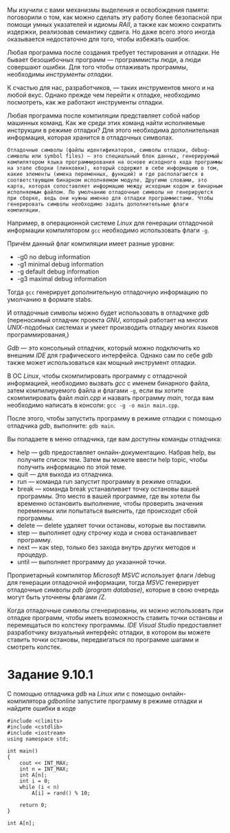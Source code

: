 Мы изучили с вами механизмы выделения и освобождения памяти: поговорили о том, как можно сделать эту работу более безопасной при помощи умных указателей и идиомы *RAII*, а также как можно сократить издержки, реализовав семантику сдвига. Но даже всего этого иногда оказывается недостаточно для того, чтобы избежать ошибок.

Любая программа после создания требует тестирования и отладки. Не бывает безошибочных программ — программисты люди, а люди совершают ошибки. Для того чтобы отлаживать программы, необходимы *инструменты отладки*.

К счастью для нас, разработчиков, — таких инструментов много и на любой вкус. Однако прежде чем перейти к отладке, необходимо посмотреть, как же работают инструменты отладки.

Любая программа после компиляции представляет собой набор машинных команд. Как же среди этих команд найти исполняемые инструкции в режиме отладки? Для этого необходима дополнительная информация, которая хранится в отладочных символах.

`Отладочные символы (файлы идентификаторов, символы отладки, debug-символы или symbol files) — это специальный блок данных, генерируемый компилятором языка программирования на основе исходного кода программы на этапе сборки (линковки), который содержит в себе информацию о том, какие элементы (имена переменных, функций) и где располагаются в соответствующем бинарном исполняемом модуле. Другими словами, это карта, которая сопоставляет информацию между исходным кодом и бинарным исполняемым файлом. По умолчанию отладочные символы не генерируются при сборке, ведь они нужны именно для отладки программистами. Чтобы генерировать символы необходимо задать дополнительные флаги компиляции.`

Например, в операционной системе *Linux* для генерации отладочной информации компилятором `gcc` необходимо использовать флаги `-g`.

Причём данный флаг компиляции имеет разные уровни:
- -g0 no debug information
- -g1 minimal debug information
- -g default debug information
- -g3 maximal debug information

Тогда `gcc` генерирует дополнительную отладочную информацию по умолчанию в формате <a src=https://en.wikipedia.org/wiki/Stabs>stabs</a>.

И отладочные символы можно будет использовать в отладчике *gdb* (переносимый отладчик проекта *GNU*, который работает на многих *UNIX*-подобных системах и умеет производить отладку многих языков программирования,)

*Gdb* — это консольный отладчик, который можно подключить ко внешним *IDE* для графического интерфейса. Однако сам по себе *gdb* также может использоваться как мощный инструмент отладки.

В ОС *Linux*, чтобы скомпилировать программу с отладочной информацией, необходимо вызвать *gcc* с именем бинарного файла, затем компилируемого файла и флагами `-g`, если вы хотите скомпилировать файл *main.cpp* и назвать программу *main*, тогда вам необходимо написать в консоли: `gcc -g -o main main.cpp`.

После этого, чтобы запустить программу в режиме отладки с помощью отладчика *gdb*, выполните: `gdb main`.

Вы попадаете в меню отладчика, где вам доступны команды отладчика:
- help — gdb предоставляет онлайн-документацию. Набрав help, вы получите список тем. Затем вы можете ввести help topic, чтобы получить информацию по этой теме.
- quit — для выхода из отладчика.
- run — команда run запустит программу в режиме отладки.
- break — команда break устанавливает точку остановы вашей программы. Это место в вашей программе, где вы хотели бы временно остановить выполнение, чтобы проверить значения переменных или попытаться выяснить, где происходит сбой программы.
- delete — delete удаляет точки остановы, которые вы поставили.
- step — выполняет одну строчку кода и снова останавливает программу.
- next — как step, только без захода внутрь других методов и процедур.
- until — выполняет программу до указанной точки.

Проприетарный компилятор *Microsoft MSVC* использует флаги <a src="https://docs.microsoft.com/en-us/cpp/build/reference/debug-generate-debug-info?view=msvc-160">/debug</a> для генерации отладочной информации, тогда *MSVC* генерирует отладочные символы *pdb (program database)*, которые в свою очередь могут быть уточнены флагами <a src="https://docs.microsoft.com/en-us/cpp/build/reference/z7-zi-zi-debug-information-format?view=msvc-160">/Z</a>.

Когда отладочные символы сгенерированы, их можно использовать при отладке программ, чтобы иметь возможность ставить точки остановы и перемещаться по колстеку программы. *IDE Visual Studio* предоставляет разработчику визуальный интерфейс отладки, в котором вы можете ставить точки остановы, передвигаться по программе шагами и смотреть колстек.

# Задание 9.10.1

С помощью отладчика *gdb* на *Linux* или с помощью онлайн-компилятора *gdbonline* запустите программу в режиме отладки и найдите ошибки в коде

```
#include <climits>
#include <cstdlib>
#include <iostream>
using namespace std;

int main()
{
    cout << INT_MAX;
    int n = INT_MAX;
    int A[n];
    int i = 0;
    while (i < n)
        A[i] = rand() % 10;

    return 0;
}
```


`int A[n];`